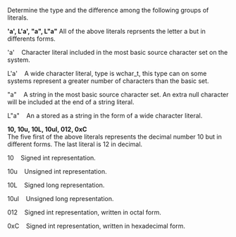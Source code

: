 Determine the type and the difference among the following groups of literals. 

**'a', L'a', "a", L"a"**
All of the above literals reprsents the letter a but in differents forms.

'a' &nbsp;&nbsp; Character literal included in the most basic source character set on the system.  

L'a' &nbsp;&nbsp; A wide character literal, type is wchar_t, this type can on some systems represent a greater number of characters than the basic set. 

"a" &nbsp;&nbsp; A string in the most basic source character set. An extra null character will be included at the end of a string literal. 

L"a" &nbsp;&nbsp; An a stored as a string in the form of a wide character literal.  

**10, 10u, 10L, 10ul, 012, 0xC**  
The five first of the above literals represents the decimal number 10 but in different forms. The last literal is 12 in decimal.

10 &nbsp;&nbsp; Signed int representation.

10u &nbsp;&nbsp; Unsigned int representation.

10L &nbsp;&nbsp; Signed long representation.

10ul &nbsp;&nbsp; Unsigned long representation.

012 &nbsp;&nbsp; Signed int representation, written in octal form.

0xC &nbsp;&nbsp; Signed int representation, written in hexadecimal form.

